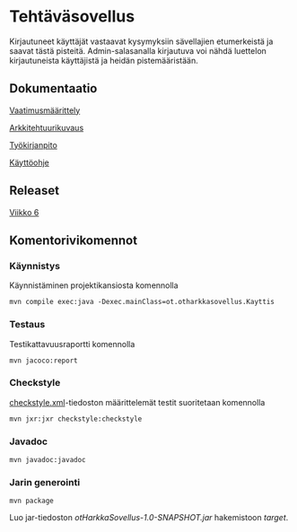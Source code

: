 # Tehtäväsovellus

Kirjautuneet käyttäjät vastaavat kysymyksiin sävellajien etumerkeistä ja saavat tästä pisteitä. Admin-salasanalla kirjautuva voi nähdä luettelon kirjautuneista käyttäjistä ja heidän pistemääristään.

## Dokumentaatio

[Vaatimusmäärittely](https://github.com/alexawik/ot-harjoitustyo/blob/master/dokumentointi/vaatimusmaarittely.md)

[Arkkitehtuurikuvaus](https://github.com/alexawik/ot-harjoitustyo/blob/master/dokumentointi/arkkitehtuuri.md)

[Työkirjanpito](https://github.com/alexawik/ot-harjoitustyo/blob/master/dokumentointi/ty%C3%B6kirjanpito.md)

[Käyttöohje](https://github.com/alexawik/ot-harjoitustyo/blob/master/dokumentointi/k%C3%A4ytt%C3%B6ohje.md)

## Releaset

[Viikko 6](https://github.com/alexawik/ot-harjoitustyo/releases/tag/viikko6)

## Komentorivikomennot

### Käynnistys

Käynnistäminen projektikansiosta komennolla

```
mvn compile exec:java -Dexec.mainClass=ot.otharkkasovellus.Kayttis
```

### Testaus
Testikattavuusraportti komennolla

```
mvn jacoco:report
```

### Checkstyle

[checkstyle.xml](https://github.com/alexawik/ot-harjoitustyo/blob/master/otHarkkaSovellus/checkstyle.xml)-tiedoston määrittelemät testit suoritetaan komennolla

```
mvn jxr:jxr checkstyle:checkstyle
``` 

### Javadoc

```
mvn javadoc:javadoc
```

### Jarin generointi

```
mvn package
```
Luo jar-tiedoston _otHarkkaSovellus-1.0-SNAPSHOT.jar_ hakemistoon 
_target_.

